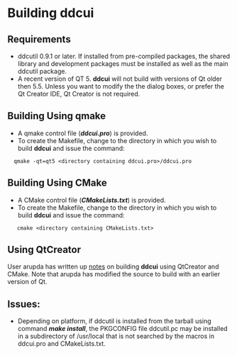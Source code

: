 # Building **ddcui**

## Requirements
- ddcutil 0.9.1 or later.  If installed from pre-compiled packages, the shared library and development packages must be installed
as well as the main ddcutil package.
- A recent version of QT 5.  **ddcui** will not build with versions of Qt older then 5.5. 
Unless you want to modify the the dialog boxes, or prefer the Qt Creator IDE, Qt Creator is not required. 

## Building Using qmake
- A qmake control file (***ddcui.pro***) is provided.
- To create the Makefile, change to the directory in which you wish to 
  build **ddcui** and issue the command: 
~~~
  qmake -qt=qt5 <directory containing ddcui.pro>/ddcui.pro
~~~

## Building Using CMake
- A CMake control file (***CMakeLists.txt***) is provided.
- To create the Makefile, change to the directory in which you wish to 
  build **ddcui** and issue the command: 
~~~
   cmake <directory containing CMakeLists.txt> 
~~~  

## Using QtCreator

User arupda has written up [notes](https://github.com/rockowitz/ddcui/issues/1) on building **ddcui** using QtCreator and CMake.
Note that arupda has modified the source to build with an earlier version of Qt. 


## Issues: 
- Depending on platform, if ddcutil is installed from the tarball using command ***make install***, the
PKGCONFIG file ddcutil.pc may be installed in a subdirectory of /usr/local that is not searched by the 
macros in ddcui.pro and CMakeLists.txt. 
